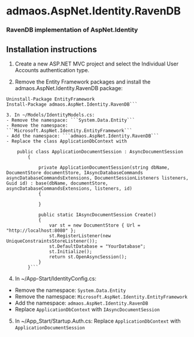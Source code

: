 ﻿# admaos.AspNet.Identity.RavenDB

### RavenDB implementation of AspNet.Identity

## Installation instructions

1. Create a new ASP.NET MVC project and select the Individual User Accounts authentication type.

2. Remove the Entity Framework packages and install the admaos.AspNet.Identity.RavenDB package:
```Uninstall-Package Microsoft.AspNet.Identity.EntityFramework
Uninstall-Package EntityFramework
Install-Package admaos.AspNet.Identity.RavenDB```

3. In ~/Models/IdentityModels.cs:
- Remove the namespace: ```System.Data.Entity```
- Remove the namespace: ```Microsoft.AspNet.Identity.EntityFramework```
- Add the namespace: ```admaos.AspNet.Identity.RavenDB```
- Replace the class ApplicationDbContext with 
```
		public class ApplicationDocumentSession : AsyncDocumentSession
			{

				private ApplicationDocumentSession(string dbName, DocumentStore documentStore, IAsyncDatabaseCommands asyncDatabaseCommandsExtensions, DocumentSessionListeners listeners, Guid id) : base(dbName, documentStore, asyncDatabaseCommandsExtensions, listeners, id)
				{

				}

				public static IAsyncDocumentSession Create()
				{
					var st = new DocumentStore { Url = "http://localhost:8080" };
					st.RegisterListener(new UniqueConstraintsStoreListener());
					st.DefaultDatabase = "YourDatabase";
					st.Initialize();
					return st.OpenAsyncSession();
				}
			}```

4. In ~/App-Start/IdentityConfig.cs:
- Remove the namespace: ```System.Data.Entity```
- Remove the namespace: ```Microsoft.AspNet.Identity.EntityFramework```
- Add the namespace: ```admaos.AspNet.Identity.RavenDB```
- Replace ```ApplicationDbContext``` with ```IAsyncDocumentSession```

5. In ~/App_Start/Startup.Auth.cs:
Replace ```ApplicationDbContext``` with ```ApplicationDocumentSession```